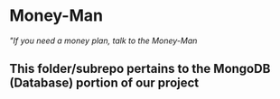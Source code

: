# Money-Man
*"If you need a money plan, talk to the Money-Man*

## This folder/subrepo pertains to the MongoDB (Database) portion of our project